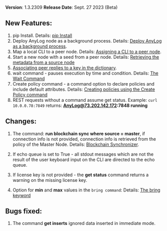 **Version**: 1.3.2309
**Release Date**: Sept. 27 2023 (Beta) 

## New Features:
1.  pip Install. Details: [pip Install](../training/advanced/Pip%20Install.md)
2.  Deploy AnyLog node as a background process. Details: [Deploy AnyLog as a background process](../training/advanced/background%20deployment.md).
3.  Map a local CLI to a peer node. Details: [Assigning a CLI to a peer node](../training/advanced/background%20deployment.md#assigning-a-cli-to-a-peer-node).
4.  Start a new node with a seed from a peer node. Details: [Retrieving the metadata from a source node](../blockchain%20commands.md#retrieving-the-metadata-from-a-source-node)
5.  [Associating peer replies to a key in the dictionary](../network%20processing.md#associating-peer-replies-to-a-key-in-the-dictionary).    
6.  wait command - pauses execution by time and condition. Details: [The Wait Command](../anylog%20commands.md#the-wait-command)
7.  Create policy command - a command option to declare policies and include default attributes. Details:
    [Creating policies using the Create Policy command](../policies.md#creating-policies-using-the-create-policy-command)
8.  REST requests without a command assume get status. Example: `curl 10.0.0.78:7849` returns: **AnyLog@73.202.142.172:7848 running** 


## Changes:

1.  The command: **run blockchain sync where source = master**, if connection info is not provided, connection info is
    retrieved from the policy of the Master Node. Details: [Blockchain Synchronizer](../background%20processes.md#blockchain-synchronizer).
    
2. If echo queue is set to True - all stdout messages which are not the result of the user keyboard input on the CLI are directed to the echo queue.

3. If license key is not provided - the **get status** command returns a warning on the missing license key.    

4. Option for **min** and **max** values in the ```bring command```: Details: [The bring keyword](../json%20data%20transformation.md#the-bring-keyword)

## Bugs fixed:

1. The command **get inserts** ignored data inserted in immediate mode.
